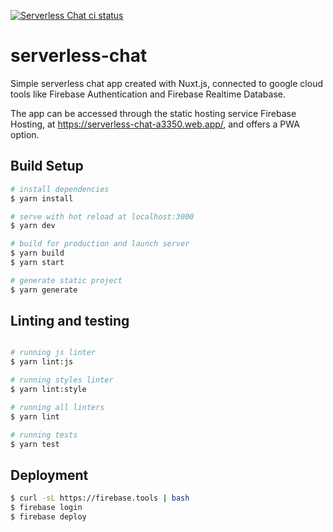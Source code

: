 <p>
  <a href="https://github.com/luciandavila/serverless-chat/actions?query=workflow%3Aci"><img alt="Serverless Chat ci status" src="https://github.com/luciandavila/serverless-chat/workflows/ci/badge.svg"></a>
</p>

# serverless-chat

Simple serverless chat app created with Nuxt.js, connected to google cloud tools like Firebase Authentication and Firebase Realtime Database.

The app can be accessed through the static hosting service Firebase Hosting, at <a href="https://serverless-chat-a3350.web.app/">https://serverless-chat-a3350.web.app/</a>, and offers a PWA option.

## Build Setup

```bash
# install dependencies
$ yarn install

# serve with hot reload at localhost:3000
$ yarn dev

# build for production and launch server
$ yarn build
$ yarn start

# generate static project
$ yarn generate
```

## Linting and testing

```bash

# running js linter
$ yarn lint:js

# running styles linter 
$ yarn lint:style

# running all linters
$ yarn lint

# running tests
$ yarn test
```

## Deployment

  ```bash
  $ curl -sL https://firebase.tools | bash
  $ firebase login
  $ firebase deploy
  ```